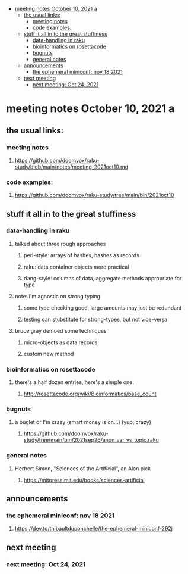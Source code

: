 - [meeting notes October 10, 2021                                      a](#orgcbb51cb)
  - [the usual links:](#org8e474f6)
    - [meeting notes](#orgce397c4)
    - [code examples:](#orgf99689d)
  - [stuff it all in to the great stuffiness](#orga0c9b40)
    - [data-handling in raku](#orgf281314)
    - [bioinformatics on rosettacode](#orgbe61476)
    - [bugnuts](#org50464fd)
    - [general notes](#org64ec094)
  - [announcements](#orgb57e9cb)
    - [the ephemeral miniconf: nov 18 2021](#org6a20189)
  - [next meeting](#orgac2f138)
    - [next meeting: Oct 24, 2021](#orgc2abfde)


<a id="orgcbb51cb"></a>

# meeting notes October 10, 2021                                      a


<a id="org8e474f6"></a>

## the usual links:


<a id="orgce397c4"></a>

### meeting notes

1.  <https://github.com/doomvox/raku-study/blob/main/notes/meeting_2021oct10.md>


<a id="orgf99689d"></a>

### code examples:

1.  <https://github.com/doomvox/raku-study/tree/main/bin/2021oct10>


<a id="orga0c9b40"></a>

## stuff it all in to the great stuffiness


<a id="orgf281314"></a>

### data-handling in raku

1.  talked about three rough approaches

    1.  perl-style: arrays of hashes, hashes as records
    
    2.  raku: data container objects more practical
    
    3.  rlang-style: columns of data, aggregate methods appropriate for type

2.  note: i'm agnostic on strong typing

    1.  some type checking good, large amounts may just be redundant
    
    2.  testing can stubstitute for strong-types, but not vice-versa

3.  bruce gray demoed some techniques

    1.  micro-objects as data records
    
    2.  custom new method


<a id="orgbe61476"></a>

### bioinformatics on rosettacode

1.  there's a half dozen entries, here's a simple one:

    1.  <http://rosettacode.org/wiki/Bioinformatics/base_count>


<a id="org50464fd"></a>

### bugnuts

1.  a buglet or I'm crazy (smart money is on&#x2026;)  (yup, crazy)

    1.  <https://github.com/doomvox/raku-study/tree/main/bin/2021sep26/anon_var_vs_topic.raku>


<a id="org64ec094"></a>

### general notes

1.  Herbert Simon, "Sciences of the Artificial", an Alan pick

    1.  <https://mitpress.mit.edu/books/sciences-artificial>


<a id="orgb57e9cb"></a>

## announcements


<a id="org6a20189"></a>

### the ephemeral miniconf: nov 18 2021

1.  <https://dev.to/thibaultduponchelle/the-ephemeral-miniconf-292j>


<a id="orgac2f138"></a>

## next meeting


<a id="orgc2abfde"></a>

### next meeting: Oct 24, 2021

